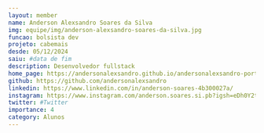 ```yaml
---
layout: member
name: Anderson Alexsandro Soares da Silva
img: equipe/img/anderson-alexsandro-soares-da-silva.jpg
funcao: bolsista dev
projeto: cabemais
desde: 05/12/2024
saiu: #data de fim
description: Desenvolvedor fullstack
home_page: https://andersonalexsandro.github.io/andersonalexsandro-portifolio.github.io/
github: https://github.com/andersonalexsandro
linkedin: https://www.linkedin.com/in/anderson-soares-4b300027a/
instagram: https://www.instagram.com/anderson.soares.si.pb?igsh=eDh0Y2tzdGR5ZWVp
twitter: #Twitter
importance: 4
category: Alunos
---
```

